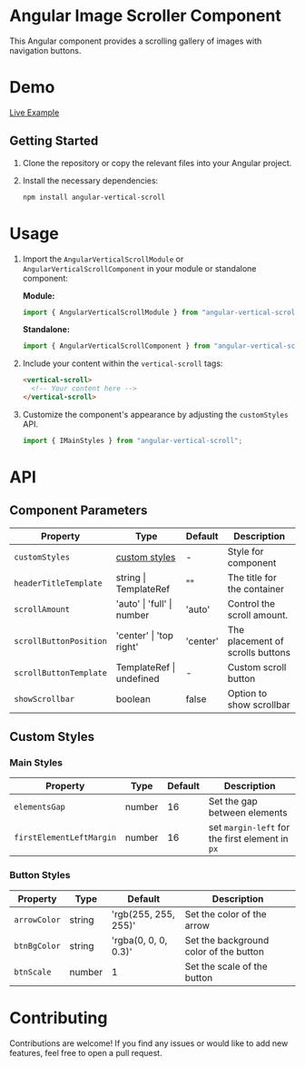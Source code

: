 # Angular Image Scroller Component

This Angular component provides a scrolling gallery of images with navigation buttons.

# Demo

[Live Example](https://karim-nabarawi.github.io/angular-horizontal-scroll/)

## Getting Started

1. Clone the repository or copy the relevant files into your Angular project.
2. Install the necessary dependencies:

   ```bash
   npm install angular-vertical-scroll
   ```

# Usage

1. Import the `AngularVerticalScrollModule` or `AngularVerticalScrollComponent` in your module or standalone component:

   **Module:**

   ```typescript
   import { AngularVerticalScrollModule } from "angular-vertical-scroll";
   ```

   **Standalone:**

   ```typescript
   import { AngularVerticalScrollComponent } from "angular-vertical-scroll";
   ```

2. Include your content within the `vertical-scroll` tags:

   ```html
   <vertical-scroll>
     <!-- Your content here -->
   </vertical-scroll>
   ```

3. Customize the component's appearance by adjusting the `customStyles` API.

   ```typescript
   import { IMainStyles } from "angular-vertical-scroll";
   ```

# API

## Component Parameters

| Property               | Type                            | Default  | Description                      |
| ---------------------- | ------------------------------- | -------- | -------------------------------- |
| `customStyles`         | [custom styles](#custom-styles) | -        | Style for component              |
| `headerTitleTemplate`  | string \| TemplateRef<void>     | ""       | The title for the container      |
| `scrollAmount`         | 'auto' \| 'full' \| number      | 'auto'   | Control the scroll amount.       |
| `scrollButtonPosition` | 'center' \| 'top right'         | 'center' | The placement of scrolls buttons |
| `scrollButtonTemplate` | TemplateRef<void> \| undefined  | -        | Custom scroll button             |
| `showScrollbar`        | boolean                         | false    | Option to show scrollbar         |

## Custom Styles

### Main Styles

| Property                 | Type   | Default | Description                                     |
| ------------------------ | ------ | ------- | ----------------------------------------------- |
| `elementsGap`            | number | 16      | Set the gap between elements                    |
| `firstElementLeftMargin` | number | 16      | set `margin-left` for the first element in `px` |

### Button Styles

| Property     | Type   | Default              | Description                            |
| ------------ | ------ | -------------------- | -------------------------------------- |
| `arrowColor` | string | 'rgb(255, 255, 255)' | Set the color of the arrow             |
| `btnBgColor` | string | 'rgba(0, 0, 0, 0.3)' | Set the background color of the button |
| `btnScale`   | number | 1                    | Set the scale of the button            |

# Contributing

Contributions are welcome! If you find any issues or would like to add new features, feel free to open a pull request.
